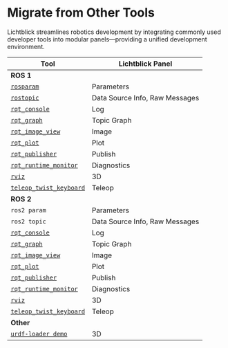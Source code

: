# Migrate from Other Tools

Lichtblick streamlines robotics development by integrating commonly used developer tools into modular panels—providing a unified development environment.


| Tool | Lichtblick Panel |
|------|-----------------|
| **ROS 1** | |
| [`rosparam`](http://wiki.ros.org/rosparam) | Parameters |
| [`rostopic`](http://wiki.ros.org/rostopic) | Data Source Info, Raw Messages |
| [`rqt_console`](https://wiki.ros.org/rqt_console) | Log |
| [`rqt_graph`](https://wiki.ros.org/rqt_graph) | Topic Graph |
| [`rqt_image_view`](https://wiki.ros.org/rqt_image_view) | Image |
| [`rqt_plot`](https://wiki.ros.org/rqt_plot) | Plot |
| [`rqt_publisher`](http://wiki.ros.org/rqt_publisher) | Publish |
| [`rqt_runtime_monitor`](http://wiki.ros.org/rqt_runtime_monitor) | Diagnostics |
| [`rviz`](http://wiki.ros.org/rviz) | 3D |
| [`teleop_twist_keyboard`](http://wiki.ros.org/teleop_twist_keyboard) | Teleop |
| **ROS 2** | |
| `ros2 param` | Parameters |
| `ros2 topic` | Data Source Info, Raw Messages |
| [`rqt_console`](https://docs.ros.org/en/galactic/Tutorials/Beginner-CLI-Tools/Using-Rqt-Console/Using-Rqt-Console.html) | Log |
| [`rqt_graph`](https://docs.ros.org/en/galactic/Tutorials/Beginner-CLI-Tools/Understanding-ROS2-Topics/Understanding-ROS2-Topics.html) | Topic Graph |
| [`rqt_image_view`](https://wiki.ros.org/rqt_image_view) | Image |
| [`rqt_plot`](https://index.ros.org/p/rqt_plot/) | Plot |
| [`rqt_publisher`](https://index.ros.org/p/rqt_publisher/) | Publish |
| [`rqt_runtime_monitor`](https://index.ros.org/p/rqt_runtime_monitor/#humble) | Diagnostics |
| [`rviz`](https://github.com/ros2/rviz) | 3D |
| [`teleop_twist_keyboard`](https://github.com/ros2/teleop_twist_keyboard) | Teleop |
| **Other** | |
| [`urdf-loader demo`](https://gkjohnson.github.io/urdf-loaders/javascript/example/bundle/) | 3D |
